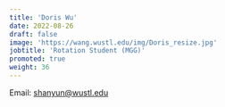 ```yaml
---
title: 'Doris Wu'
date: 2022-08-26
draft: false
image: 'https://wang.wustl.edu/img/Doris_resize.jpg'
jobtitle: 'Rotation Student (MGG)'
promoted: true
weight: 36
---
```

Email: shanyun@wustl.edu
